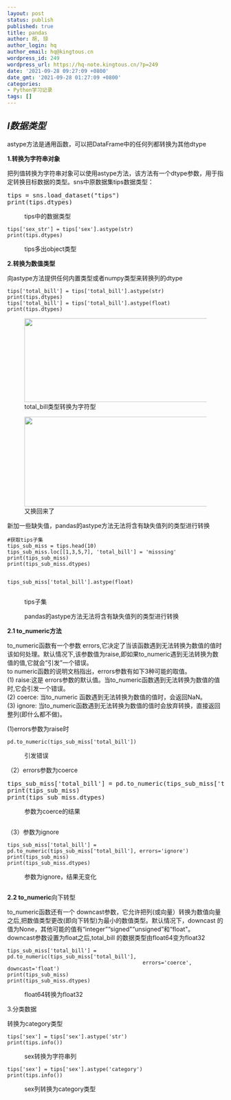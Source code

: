 ```yaml
---
layout: post
status: publish
published: true
title: pandas
author: 胡, 琼
author_login: hq
author_email: hq@kingtous.cn
wordpress_id: 249
wordpress_url: https://hq-note.kingtous.cn/?p=249
date: '2021-09-28 09:27:09 +0800'
date_gmt: '2021-09-28 01:27:09 +0800'
categories:
- Python学习记录
tags: []
---
```

<p><!-- wp:heading --></p>
<h2><em>I数据类型</em></h2>
<p><!-- /wp:heading --></p>
<p><!-- wp:paragraph {"fontSize":"normal"} --></p>
<p class="has-normal-font-size">astype方法是通用函数，可以把DataFrame中的任何列都转换为其他dtype</p>
<p><!-- /wp:paragraph --></p>
<p><!-- wp:paragraph {"fontSize":"medium"} --></p>
<p class="has-medium-font-size"> <strong>1.转换为字符串对象</strong></p>
<p><!-- /wp:paragraph --></p>
<p><!-- wp:paragraph {"fontSize":"normal"} --></p>
<p class="has-normal-font-size">把列值转换为字符串对象可以使用astype方法，该方法有一个dtype参数，用于指定转换目标数据的类型。sns中原数据集tips数据类型：</p>
<p><!-- /wp:paragraph --></p>
<p><!-- wp:preformatted --></p>
<pre class="wp-block-preformatted">tips = sns.load_dataset("tips")
print(tips.dtypes)</pre>
<p><!-- /wp:preformatted --></p>
<p><!-- wp:image {"id":253,"sizeSlug":"full","linkDestination":"none"} --></p>
<figure class="wp-block-image size-full"><img src="https://hq-note.kingtous.cn/wp-content/uploads/2021/09/image-6.png" alt="" class="wp-image-253"/><br />
<figcaption>tips中的数据类型</figcaption>
</figure>
<p><!-- /wp:image --></p>
<p><!-- wp:code --></p>
<pre class="wp-block-code"><code>tips&#91;'sex_str'] = tips&#91;'sex'].astype(str)<br>print(tips.dtypes)</code></pre>
<p><!-- /wp:code --></p>
<p><!-- wp:image {"id":254,"sizeSlug":"full","linkDestination":"none"} --></p>
<figure class="wp-block-image size-full"><img src="https://hq-note.kingtous.cn/wp-content/uploads/2021/09/image-7.png" alt="" class="wp-image-254"/><br />
<figcaption>tips多出object类型</figcaption>
</figure>
<p><!-- /wp:image --></p>
<p><!-- wp:paragraph {"fontSize":"medium"} --></p>
<p class="has-medium-font-size"><strong>2.转换为数值类型</strong></p>
<p><!-- /wp:paragraph --></p>
<p><!-- wp:paragraph {"fontSize":"normal"} --></p>
<p class="has-normal-font-size">向astype方法提供任何内置类型或者numpy类型来转换列的dtype</p>
<p><!-- /wp:paragraph --></p>
<p><!-- wp:code --></p>
<pre class="wp-block-code"><code>tips&#91;'total_bill'] = tips&#91;'total_bill'].astype(str)
print(tips.dtypes)
tips&#91;'total_bill'] = tips&#91;'total_bill'].astype(float)
print(tips.dtypes)</code></pre>
<p><!-- /wp:code --></p>
<p><!-- wp:image {"align":"center","id":258,"width":512,"height":195,"sizeSlug":"full","linkDestination":"none"} --></p>
<div class="wp-block-image">
<figure class="aligncenter size-full is-resized"><img src="https://hq-note.kingtous.cn/wp-content/uploads/2021/09/image-10.png" alt="" class="wp-image-258" width="512" height="195"/><br />
<figcaption>total_bill类型转换为字符型</figcaption>
</figure>
</div>
<p><!-- /wp:image --></p>
<p><!-- wp:image {"align":"center","id":259,"width":514,"height":209,"sizeSlug":"full","linkDestination":"none"} --></p>
<div class="wp-block-image">
<figure class="aligncenter size-full is-resized"><img src="https://hq-note.kingtous.cn/wp-content/uploads/2021/09/image-11.png" alt="" class="wp-image-259" width="514" height="209"/><br />
<figcaption>又换回来了</figcaption>
</figure>
</div>
<p><!-- /wp:image --></p>
<p><!-- wp:paragraph {"fontSize":"normal"} --></p>
<p class="has-normal-font-size">新加一些缺失值，pandas的astype方法无法将含有缺失值列的类型进行转换</p>
<p><!-- /wp:paragraph --></p>
<p><!-- wp:code --></p>
<pre class="wp-block-code"><code>#获取tips子集
tips_sub_miss = tips.head(10)
tips_sub_miss.loc&#91;&#91;1,3,5,7], 'total_bill'] = 'misssing'
print(tips_sub_miss)
print(tips_sub_miss.dtypes)

tips_sub_miss&#91;'total_bill'].astype(float)</code></pre>
<p><!-- /wp:code --></p>
<p><!-- wp:image {"id":260,"sizeSlug":"full","linkDestination":"none"} --></p>
<figure class="wp-block-image size-full"><img src="https://hq-note.kingtous.cn/wp-content/uploads/2021/09/image-12.png" alt="" class="wp-image-260"/><br />
<figcaption>tips子集</figcaption>
</figure>
<p><!-- /wp:image --></p>
<p><!-- wp:image {"id":261,"sizeSlug":"large","linkDestination":"none"} --></p>
<figure class="wp-block-image size-large"><img src="https://hq-note.kingtous.cn/wp-content/uploads/2021/09/image-13-1024x315.png" alt="" class="wp-image-261"/><br />
<figcaption> pandas的astype方法无法将含有缺失值列的类型进行转换 </figcaption>
</figure>
<p><!-- /wp:image --></p>
<p><!-- wp:paragraph {"fontSize":"medium"} --></p>
<p class="has-medium-font-size"><strong>2.1 to_numeric方法</strong></p>
<p><!-- /wp:paragraph --></p>
<p><!-- wp:paragraph {"fontSize":"normal"} --></p>
<p class="has-normal-font-size">         to_numeric函数有一个参数 errors,它决定了当该函数遇到无法转换为数值的值时该如何处理。默认情况下,该参数值为raise,即如果to_numeric遇到无法转换为数值的值,它就会&ldquo;引发&rdquo;一个错误。<br>         to numeric函数的说明文档指出，errors参数有如下3种可能的取值。<br>(1) raise:这是 errors参数的默认值。当to_numeric函数遇到无法转换为数值的值时,它会引发一个错误。<br>(2) coerce: 当to_numeric 函数遇到无法转换为数值的值时，会返回NaN。<br>(3) ignore: 当to_numeric函数遇到无法转换为数值的值时会放弃转换，直接返回整列(即什么都不做)。</p>
<p><!-- /wp:paragraph --></p>
<p><!-- wp:paragraph {"fontSize":"normal"} --></p>
<p class="has-normal-font-size">(1)errors参数为raise时</p>
<p><!-- /wp:paragraph --></p>
<p><!-- wp:code --></p>
<pre class="wp-block-code"><code>pd.to_numeric(tips_sub_miss&#91;'total_bill'])</code></pre>
<p><!-- /wp:code --></p>
<p><!-- wp:image {"id":263,"sizeSlug":"large","linkDestination":"none"} --></p>
<figure class="wp-block-image size-large"><img src="https://hq-note.kingtous.cn/wp-content/uploads/2021/09/image-15-1024x280.png" alt="" class="wp-image-263"/><br />
<figcaption>引发错误</figcaption>
</figure>
<p><!-- /wp:image --></p>
<p><!-- wp:paragraph {"fontSize":"normal"} --></p>
<p class="has-normal-font-size">（2）errors参数为coerce</p>
<p><!-- /wp:paragraph --></p>
<p><!-- wp:preformatted --></p>
<pre class="wp-block-preformatted">tips_sub_miss['total_bill'] = pd.to_numeric(tips_sub_miss['total_bill'], errors='coerce')<br>print(tips_sub_miss)<br>print(tips_sub_miss.dtypes)</pre>
<p><!-- /wp:preformatted --></p>
<p><!-- wp:image {"id":264,"sizeSlug":"full","linkDestination":"none"} --></p>
<figure class="wp-block-image size-full"><img src="https://hq-note.kingtous.cn/wp-content/uploads/2021/09/image-16.png" alt="" class="wp-image-264"/><br />
<figcaption>参数为coerce的结果</figcaption>
</figure>
<p><!-- /wp:image --></p>
<p><!-- wp:image {"id":265,"sizeSlug":"large","linkDestination":"none"} --></p>
<figure class="wp-block-image size-large"><img src="https://hq-note.kingtous.cn/wp-content/uploads/2021/09/image-17-1024x297.png" alt="" class="wp-image-265"/></figure>
<p><!-- /wp:image --></p>
<p><!-- wp:paragraph {"fontSize":"normal"} --></p>
<p class="has-normal-font-size">（3）参数为ignore</p>
<p><!-- /wp:paragraph --></p>
<p><!-- wp:code --></p>
<pre class="wp-block-code"><code>tips_sub_miss&#91;'total_bill'] = pd.to_numeric(tips_sub_miss&#91;'total_bill'], errors='ignore')<br>print(tips_sub_miss)<br>print(tips_sub_miss.dtypes)</code></pre>
<p><!-- /wp:code --></p>
<p><!-- wp:image {"id":266,"sizeSlug":"large","linkDestination":"none"} --></p>
<figure class="wp-block-image size-large"><img src="https://hq-note.kingtous.cn/wp-content/uploads/2021/09/image-18-1024x351.png" alt="" class="wp-image-266"/><br />
<figcaption>参数为ignore，结果无变化</figcaption>
</figure>
<p><!-- /wp:image --></p>
<p><!-- wp:image {"id":267,"sizeSlug":"large","linkDestination":"none"} --></p>
<figure class="wp-block-image size-large"><img src="https://hq-note.kingtous.cn/wp-content/uploads/2021/09/image-19-1024x258.png" alt="" class="wp-image-267"/></figure>
<p><!-- /wp:image --></p>
<p><!-- wp:paragraph {"fontSize":"medium"} --></p>
<p class="has-medium-font-size"> <strong>2.2 to_numeric</strong>向下转型</p>
<p><!-- /wp:paragraph --></p>
<p><!-- wp:paragraph {"fontSize":"normal"} --></p>
<p class="has-normal-font-size">to_numeric函数还有一个 downcast参数，它允许把列(或向量）转换为数值向量之后,把数值类型更改(即向下转型)为最小的数值类型。默认情况下，downcast 的值为None，其他可能的值有&ldquo;integer&rdquo;&ldquo;signed"&ldquo;unsigned&rdquo;和&ldquo;float"。<br>downcast参数设置为float之后,total_bill 的数据类型由float64变为float32</p>
<p><!-- /wp:paragraph --></p>
<p><!-- wp:code --></p>
<pre class="wp-block-code"><code>tips_sub_miss&#91;'total_bill'] = pd.to_numeric(tips_sub_miss&#91;'total_bill'],<br>                                            errors='coerce', downcast='float')<br>print(tips_sub_miss)<br>print(tips_sub_miss.dtypes)</code></pre>
<p><!-- /wp:code --></p>
<p><!-- wp:image {"id":268,"sizeSlug":"large","linkDestination":"none"} --></p>
<figure class="wp-block-image size-large"><img src="https://hq-note.kingtous.cn/wp-content/uploads/2021/09/image-20-1024x262.png" alt="" class="wp-image-268"/><br />
<figcaption>float64转换为float32</figcaption>
</figure>
<p><!-- /wp:image --></p>
<p><!-- wp:paragraph {"fontSize":"medium"} --></p>
<p class="has-medium-font-size">3.分类数据</p>
<p><!-- /wp:paragraph --></p>
<p><!-- wp:paragraph {"fontSize":"normal"} --></p>
<p class="has-normal-font-size">转换为category类型</p>
<p><!-- /wp:paragraph --></p>
<p><!-- wp:code --></p>
<pre class="wp-block-code"><code>tips&#91;'sex'] = tips&#91;'sex'].astype('str')<br>print(tips.info())</code></pre>
<p><!-- /wp:code --></p>
<p><!-- wp:image {"id":272,"sizeSlug":"large","linkDestination":"none"} --></p>
<figure class="wp-block-image size-large"><img src="https://hq-note.kingtous.cn/wp-content/uploads/2021/09/image-21-1024x524.png" alt="" class="wp-image-272"/><br />
<figcaption>sex转换为字符串列</figcaption>
</figure>
<p><!-- /wp:image --></p>
<p><!-- wp:code --></p>
<pre class="wp-block-code"><code>tips&#91;'sex'] = tips&#91;'sex'].astype('category')<br>print(tips.info())</code></pre>
<p><!-- /wp:code --></p>
<p><!-- wp:image {"id":273,"sizeSlug":"large","linkDestination":"none"} --></p>
<figure class="wp-block-image size-large"><img src="https://hq-note.kingtous.cn/wp-content/uploads/2021/09/image-22-1024x491.png" alt="" class="wp-image-273"/><br />
<figcaption>sex列转换为category类型</figcaption>
</figure>
<p><!-- /wp:image --></p>
<p><!-- wp:paragraph --></p>
<p><!-- /wp:paragraph --></p>
